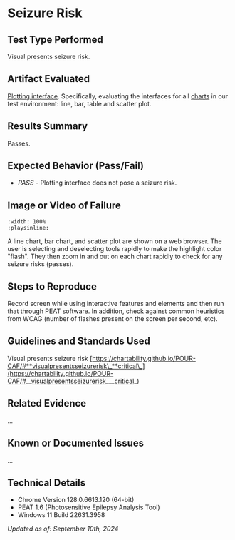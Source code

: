 # Seizure Risk

## Test Type Performed

Visual presents seizure risk.

## Artifact Evaluated

[Plotting interface](https://docs.bokeh.org/en/latest/docs/user_guide/basic.html#ug-basic). Specifically, evaluating the interfaces for all [charts](https://quansight-labs.github.io/bokeh-a11y-audit/#_ts1723552414769) in our test environment: line, bar, table and scatter plot.

## Results Summary

Passes.

## Expected Behavior (Pass/Fail)

- _PASS_ - Plotting interface does not pose a seizure risk.

## Image or Video of Failure

```{video} ../assets/plotting-interface_PEAT-seisure.mp4
:width: 100%
:playsinline:
```

A line chart, bar chart, and scatter plot are shown on a web browser. The user is selecting and deselecting tools rapidly to make the highlight color "flash". They then zoom in and out on each chart rapidly to check for any seizure risks (passes).

## Steps to Reproduce

Record screen while using interactive features and elements and then run that through PEAT software. In addition, check against common heuristics from WCAG (number of flashes present on the screen per second, etc).

## Guidelines and Standards Used

Visual presents seizure risk [https://chartability.github.io/POUR-CAF/#**visualpresentsseizurerisk\_**critical\_](https://chartability.github.io/POUR-CAF/#__visualpresentsseizurerisk___critical_)

## Related Evidence

...

## Known or Documented Issues

...

## Technical Details

- Chrome Version 128.0.6613.120 (64-bit)
- PEAT 1.6 (Photosensitive Epilepsy Analysis Tool)
- Windows 11 Build 22631.3958

_Updated as of: September 10th, 2024_

<!-- ## Notes
A seasoned SR (screen reader) user could have the knowledge to navigate and explore webpages and graphs with more nuance, whether through manual mode switching, certain key shortcuts, etc. These tests are done by a sighted user with the SR’s default options and performed as if a new or beginner user is interacting with these elements. We would expect that all users could be able to navigate smoothly, regardless of experience levels.  -->

